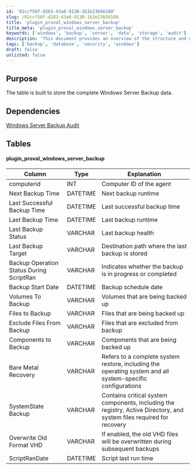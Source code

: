 ```yaml
---
id: '02ccf50f-d283-43a0-9130-1b3e23b56180'
slug: /02ccf50f-d283-43a0-9130-1b3e23b56180
title: 'plugin_proval_windows_server_backup'
title_meta: 'plugin_proval_windows_server_backup'
keywords: ['windows', 'backup', 'server', 'data', 'storage', 'audit']
description: 'This document provides an overview of the structure and dependencies of the Windows Server Backup data storage table, detailing the various columns and their explanations for effective backup management.'
tags: ['backup', 'database', 'security', 'windows']
draft: false
unlisted: false
---
```


## Purpose

The table is built to store the complete Windows Server Backup data.

## Dependencies

[Windows Server Backup Audit](<../dataviews/Windows Server Backup Audit.md>)

## Tables

#### plugin_proval_windows_server_backup

| Column                                     | Type     | Explanation                                                                                           |
|--------------------------------------------|----------|-------------------------------------------------------------------------------------------------------|
| computerid                                 | INT      | Computer ID of the agent                                                                              |
| Next Backup Time                           | DATETIME | Next backup runtime                                                                                    |
| Last Successful Backup Time                | DATETIME | Last successful backup time                                                                            |
| Last Backup Time                           | DATETIME | Last backup runtime                                                                                    |
| Last Backup Status                         | VARCHAR  | Last backup health                                                                                     |
| Last Backup Target                         | VARCHAR  | Destination path where the last backup is stored                                                      |
| Backup Operation Status During ScriptRan   | VARCHAR  | Indicates whether the backup is in progress or completed                                              |
| Backup Start Date                          | DATETIME | Backup schedule date                                                                                   |
| Volumes To Backup                          | VARCHAR  | Volumes that are being backed up                                                                       |
| Files to Backup                            | VARCHAR  | Files that are being backed up                                                                         |
| Exclude Files From Backup                  | VARCHAR  | Files that are excluded from backup                                                                    |
| Components to Backup                       | VARCHAR  | Components that are being backed up                                                                     |
| Bare Metal Recovery                        | VARCHAR  | Refers to a complete system restore, including the operating system and all system-specific configurations |
| SystemState Backup                         | VARCHAR  | Contains critical system components, including the registry, Active Directory, and system files required for recovery |
| Overwrite Old Format VHD                   | VARCHAR  | If enabled, the old VHD files will be overwritten during subsequent backups                           |
| ScriptRanDate                              | DATETIME | Script last run time                                                                                   |


